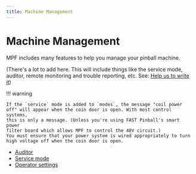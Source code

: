 ```yaml
---
title: Machine Management
---
```


# Machine Management


MPF includes many features to help you manage your pinball machine.

(There's a lot to add here. This will include things like the service
mode, auditor, remote monitoring and trouble reporting, etc. See:
[Help us to write it](../about/help.md))

!!! warning

    If the `service` mode is added to `modes`, the message "coil power
    off" will appear when the coin door is open. With most control systems,
    this is only a message. (Unless you're using FAST Pinball's smart power
    filter board which allows MPF to control the 48V circuit.)
    You must ensure that your power system is wired appropriately to turn
    high voltage off when the coin door is open.

* [Auditor](auditor.md)
* [Service mode](service_mode.md)
* [Operator settings](operator_settings.md)

